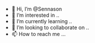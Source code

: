 - 👋 Hi, I’m @Sennason
- 👀 I’m interested in ..
- 🌱 I’m currently learning ..
- 💞️ I’m looking to collaborate on ..
- 📫 How to reach me ...

<!---rr
Sennason/Sennason is a ✨ special ✨ repository because its `README.md` (this file) appears on your GitHub profile.
You can click the Preview link to take a look at your changes.
--->
